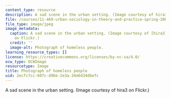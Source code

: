 ```yaml
---
content_type: resource
description: A sad scene in the urban setting. (Image courtesy of hira3 on Flickr.)
file: /courses/11-469-urban-sociology-in-theory-and-practice-spring-2009/2ecfc7cc607cd96e2e3a34e6434dbefc_11-469s09.jpg
file_type: image/jpeg
image_metadata:
  caption: A sad scene in the urban setting. (Image courtesy of [hira3](http://flickr.com/photos/8_8/)
    on Flickr.)
  credit: ''
  image-alt: Photograph of homeless people.
learning_resource_types: []
license: https://creativecommons.org/licenses/by-nc-sa/4.0/
ocw_type: OCWImage
resourcetype: Image
title: Photograph of homeless people
uid: 2ecfc7cc-607c-d96e-2e3a-34e6434dbefc
---
```

A sad scene in the urban setting. (Image courtesy of hira3 on Flickr.)